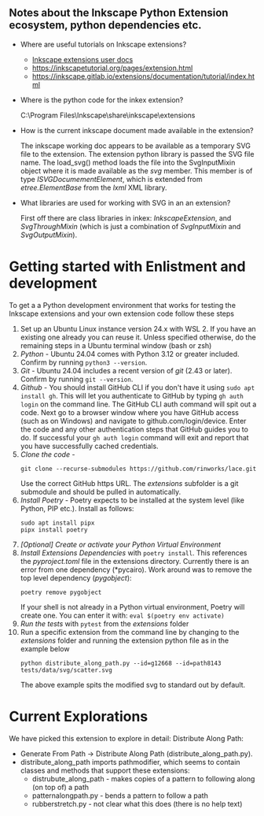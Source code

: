 ## Notes about the Inkscape Python Extension ecosystem, python dependencies etc.

- Where are useful tutorials on Inkscape extensions?
  - [Inkscape extensions user docs](https://inkscape-manuals.readthedocs.io/en/latest/extensions.html)
  - https://inkscapetutorial.org/pages/extension.html
  - https://inkscape.gitlab.io/extensions/documentation/tutorial/index.html
  
- Where is the python code for the inkex extension?

  C:\Program Files\Inkscape\share\inkscape\extensions
  
- How is the current inkscape document made available in the extension?

   The inkscape working doc appears to be available as a temporary SVG file to the extension. The extension python library is passed the SVG file name. The load_svg() method loads the file
  into the SvgInputMixin object where it is made available as the *svg* member. This member is of type *ISVGDocumementElement*, which is extended from *etree.ElementBase* from the *lxml* XML library.
- What libraries are used for working with SVG in an an extension?

  First off there are class libraries in inkex: *InkscapeExtension*, and *SvgThroughMixin* (which is just a combination of *SvgInputMixin* and *SvgOutputMixin*).
# Getting started with Enlistment and development
To get a a Python development environment that works for testing the Inkscape extensions and your own extension code follow these steps
1. Set up an Ubuntu Linux instance version 24.x with WSL 2. If you have an existing one already you can reuse it. Unless specified otherwise, do the remaining steps in a Ubuntu terminal window (bash or zsh)
1. *Python* - Ubuntu 24.04 comes with Python 3.12 or greater included. Confirm by running `python3 --version`.
1. *Git* - Ubuntu 24.04 includes a recent version of *git* (2.43 or later). Confirm by running `git --version`.
1. *Github* - You should install GitHub CLI if you don't have it using `sudo apt install gh`. This will let you authenticate to GitHub by typing `gh auth login` on the command line. The GitHub CLI auth command will spit out a code. Next go to a browser window where you have GitHub access (such as on Windows) and navigate to github.com/login/device. Enter the code and any other authentication steps that GitHub guides you to do. If successful your `gh auth login` command will exit and report that you have successfully cached credentials.
1. *Clone the code* - 
    ```
    git clone --recurse-submodules https://github.com/rinworks/lace.git
    ```
    Use the correct GitHub https URL. The *extensions* subfolder is a git submodule and should be pulled in automatically.
1. *Install Poetry* - Poetry expects to be installed at the system level (like Python, PIP etc.). Install as follows:
    ```
    sudo apt install pipx
    pipx install poetry
    ```
1. *[Optional] Create or activate your Python Virtual Environment* 
1. *Install Extensions Dependencies* with `poetry install`. This references the *pyproject.toml* file in the extensions directory.  Currently there is an error  from one dependency (*pycairo). Work around was to remove the top level dependency (*pygobject*):
    ```
    poetry remove pygobject
    ```
    If your shell is not already in a Python virtual environment, Poetry will create one. You can enter it with:
    `eval $(poetry env activate)`
1. *Run the tests* with `pytest` from the *extensions* folder
1. Run a specific extension from the command line by changing to the *extensions* folder and running the extension python file as in the example below
    ```
   python distribute_along_path.py --id=g12668 --id=path8143 tests/data/svg/scatter.svg
    ```
    The above example spits the modified svg to standard out by default.



# Current Explorations
We have picked this extension to explore in detail: Distribute Along Path:
- Generate From Path -> Distribute Along Path (distribute_along_path.py).
- distribute_along_path imports pathmodifier, which seems to contain classes and methods that support these extensions:
    - distrubute_along_path - makes copies of a pattern to following along (on top of) a path
    - patternalongpath.py - bends a pattern to follow a path
    - rubberstretch.py - not clear what this does (there is no help text)
